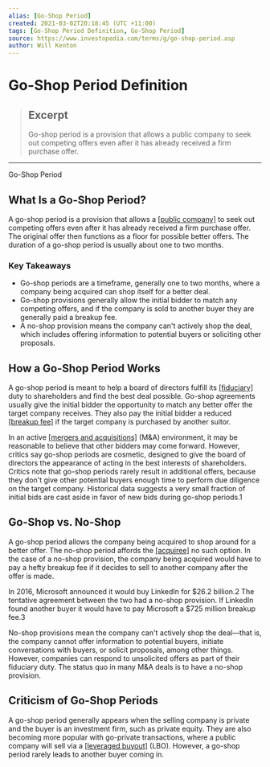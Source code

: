 ```yaml
---
alias: [Go-Shop Period]
created: 2021-03-02T20:18:45 (UTC +11:00)
tags: [Go-Shop Period Definition, Go-Shop Period]
source: https://www.investopedia.com/terms/g/go-shop-period.asp
author: Will Kenton
---
```


# Go-Shop Period Definition

> ## Excerpt
> Go-shop period is a provision that allows a public company to seek out competing offers even after it has already received a firm purchase offer.

---

Go-Shop Period
## What Is a Go-Shop Period?

A go-shop period is a provision that allows a [[public company]](https://www.investopedia.com/terms/p/publiccompany.asp) to seek out competing offers even after it has already received a firm purchase offer. The original offer then functions as a floor for possible better offers. The duration of a go-shop period is usually about one to two months. 

### Key Takeaways

-   Go-shop periods are a timeframe, generally one to two months, where a company being acquired can shop itself for a better deal. 
-   Go-shop provisions generally allow the initial bidder to match any competing offers, and if the company is sold to another buyer they are generally paid a breakup fee.
-   A no-shop provision means the company can't actively shop the deal, which includes offering information to potential buyers or soliciting other proposals. 

## How a Go-Shop Period Works

A go-shop period is meant to help a board of directors fulfill its [[fiduciary]](https://www.investopedia.com/terms/f/fiduciary.asp) duty to shareholders and find the best deal possible. Go-shop agreements usually give the initial bidder the opportunity to match any better offer the target company receives. They also pay the initial bidder a reduced [[breakup fee]](https://www.investopedia.com/terms/b/breakfee.asp) if the target company is purchased by another suitor.

In an active [[mergers and acquisitions]](https://www.investopedia.com/terms/m/mergersandacquisitions.asp) (M&A) environment, it may be reasonable to believe that other bidders may come forward. However, critics say go-shop periods are cosmetic, designed to give the board of directors the appearance of acting in the best interests of shareholders. Critics note that go-shop periods rarely result in additional offers, because they don't give other potential buyers enough time to perform due diligence on the target company. Historical data suggests a very small fraction of initial bids are cast aside in favor of new bids during go-shop periods.1

## Go-Shop vs. No-Shop 

A go-shop period allows the company being acquired to shop around for a better offer. The no-shop period affords the [[acquiree]](https://www.investopedia.com/terms/a/acquiree.asp) no such option. In the case of a no-shop provision, the company being acquired would have to pay a hefty breakup fee if it decides to sell to another company after the offer is made. 

In 2016, Microsoft announced it would buy LinkedIn for $26.2 billion.2 The tentative agreement between the two had a no-shop provision. If LinkedIn found another buyer it would have to pay Microsoft a $725 million breakup fee.3 

No-shop provisions mean the company can't actively shop the deal—that is, the company cannot offer information to potential buyers, initiate conversations with buyers, or solicit proposals, among other things. However, companies can respond to unsolicited offers as part of their fiduciary duty. The status quo in many M&A deals is to have a no-shop provision. 

## Criticism of Go-Shop Periods 

A go-shop period generally appears when the selling company is private and the buyer is an investment firm, such as private equity. They are also becoming more popular with go-private transactions, where a public company will sell via a [[leveraged buyout]](https://www.investopedia.com/terms/l/leveragedbuyout.asp) (LBO). However, a go-shop period rarely leads to another buyer coming in.
